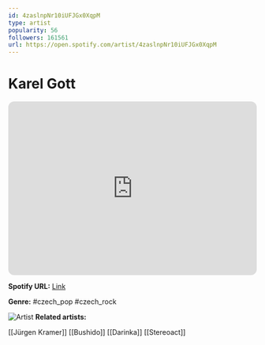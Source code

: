```yaml
---
id: 4zaslnpNr10iUFJGx0XqpM
type: artist
popularity: 56
followers: 161561
url: https://open.spotify.com/artist/4zaslnpNr10iUFJGx0XqpM
---
```

# Karel Gott

<iframe style="border-radius:12px" src="https://open.spotify.com/embed/artist/4zaslnpNr10iUFJGx0XqpM" width="100%" height="352" frameBorder="0" allowfullscreen="" allow="autoplay; clipboard-write; encrypted-media; fullscreen; picture-in-picture" loading="lazy"></iframe>

**Spotify URL:** [Link](https://open.spotify.com/artist/4zaslnpNr10iUFJGx0XqpM)

**Genre:**  #czech_pop #czech_rock

![Artist](https://i.scdn.co/image/b8c6d82a2ced2ec87729b4a08dbd1f69d3c301b3)
**Related artists:**

[[Jürgen Kramer]]
[[Bushido]]
[[Darinka]]
[[Stereoact]]
